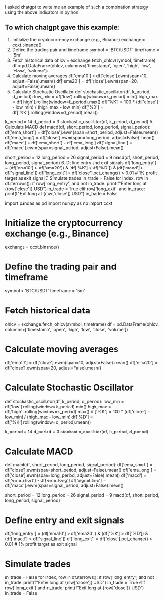 I asked chatgpt to write me an example of such a combination strategy using the above indicators in python.
## To which chatgpt gave this example:

1. Initialize the cryptocurrency exchange (e.g., Binance)
exchange = ccxt.binance()
2. Define the trading pair and timeframe
symbol = 'BTC/USDT'
timeframe = '5m'
3. Fetch historical data
ohlcv = exchange.fetch_ohlcv(symbol, timeframe)
df = pd.DataFrame(ohlcv, columns=['timestamp', 'open', 'high', 'low', 'close', 'volume'])
4. Calculate moving averages
df['ema10'] = df['close'].ewm(span=10, adjust=False).mean()
df['ema20'] = df['close'].ewm(span=20, adjust=False).mean()
5. Calculate Stochastic Oscillator
def stochastic_oscillator(df, k_period, d_period):
    low_min = df['low'].rolling(window=k_period).min()
    high_max = df['high'].rolling(window=k_period).max()
    df['%K'] = 100 * (df['close'] - low_min) / (high_max - low_min)
    df['%D'] = df['%K'].rolling(window=d_period).mean()

k_period = 14
d_period = 3
stochastic_oscillator(df, k_period, d_period)
5. Calculate MACD
def macd(df, short_period, long_period, signal_period):
    df['ema_short'] = df['close'].ewm(span=short_period, adjust=False).mean()
    df['ema_long'] = df['close'].ewm(span=long_period, adjust=False).mean()
    df['macd'] = df['ema_short'] - df['ema_long']
    df['signal_line'] = df['macd'].ewm(span=signal_period, adjust=False).mean()

short_period = 12
long_period = 26
signal_period = 9
macd(df, short_period, long_period, signal_period)
6. Define entry and exit signals
df['long_entry'] = (df['ema10'] > df['ema20']) & (df['%K'] > df['%D']) & (df['macd'] > df['signal_line'])
df['long_exit'] = df['close'].pct_change() > 0.01  # 1% profit target as exit signal
7. Simulate trades
in_trade = False
for index, row in df.iterrows():
    if row['long_entry'] and not in_trade:
        print(f"Enter long at {row['close']} USD")
        in_trade = True
    elif row['long_exit'] and in_trade:
        print(f"Exit long at {row['close']} USD")
        in_trade = False




import pandas as pd
import numpy as np
import ccxt

# Initialize the cryptocurrency exchange (e.g., Binance)
exchange = ccxt.binance()

# Define the trading pair and timeframe
symbol = 'BTC/USDT'
timeframe = '5m'

# Fetch historical data
ohlcv = exchange.fetch_ohlcv(symbol, timeframe)
df = pd.DataFrame(ohlcv, columns=['timestamp', 'open', 'high', 'low', 'close', 'volume'])

# Calculate moving averages
df['ema10'] = df['close'].ewm(span=10, adjust=False).mean()
df['ema20'] = df['close'].ewm(span=20, adjust=False).mean()

# Calculate Stochastic Oscillator
def stochastic_oscillator(df, k_period, d_period):
    low_min = df['low'].rolling(window=k_period).min()
    high_max = df['high'].rolling(window=k_period).max()
    df['%K'] = 100 * (df['close'] - low_min) / (high_max - low_min)
    df['%D'] = df['%K'].rolling(window=d_period).mean()

k_period = 14
d_period = 3
stochastic_oscillator(df, k_period, d_period)

# Calculate MACD
def macd(df, short_period, long_period, signal_period):
    df['ema_short'] = df['close'].ewm(span=short_period, adjust=False).mean()
    df['ema_long'] = df['close'].ewm(span=long_period, adjust=False).mean()
    df['macd'] = df['ema_short'] - df['ema_long']
    df['signal_line'] = df['macd'].ewm(span=signal_period, adjust=False).mean()

short_period = 12
long_period = 26
signal_period = 9
macd(df, short_period, long_period, signal_period)

# Define entry and exit signals
df['long_entry'] = (df['ema10'] > df['ema20']) & (df['%K'] > df['%D']) & (df['macd'] > df['signal_line'])
df['long_exit'] = df['close'].pct_change() > 0.01  # 1% profit target as exit signal

# Simulate trades
in_trade = False
for index, row in df.iterrows():
    if row['long_entry'] and not in_trade:
        print(f"Enter long at {row['close']} USD")
        in_trade = True
    elif row['long_exit'] and in_trade:
        print(f"Exit long at {row['close']} USD")
        in_trade = False
